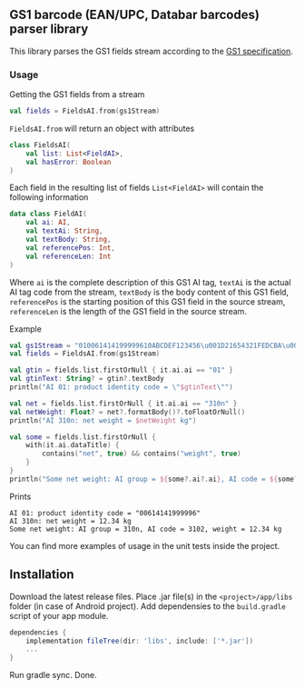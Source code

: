 ## GS1 barcode (EAN/UPC, Databar barcodes) parser library

This library parses the GS1 fields stream according to the [GS1 specification](https://www.gs1.org/docs/barcodes/GS1_General_Specifications.pdf).

### Usage

Getting the GS1 fields from a stream
```kotlin
val fields = FieldsAI.from(gs1Stream)
```
`FieldsAI.from` will return an object with attributes
```kotlin
class FieldsAI(
    val list: List<FieldAI>,
    val hasError: Boolean
)
```

Each field in the resulting list of fields `List<FieldAI>` will contain the following information
```kotlin
data class FieldAI(
    val ai: AI,
    val textAi: String,
    val textBody: String,
    val referencePos: Int,
    val referenceLen: Int
)
```
Where `ai` is the complete description of this GS1 AI tag,
`textAi` is the actual AI tag code from the stream,
`textBody` is the body content of this GS1 field,
`referencePos` is the starting position of this GS1 field in the source stream,
`referenceLen` is the length of the GS1 field in the source stream.

Example
```kotlin
val gs1Stream = "010061414199999610ABCDEF123456\u001D21654321FEDCBA\u001D310200123411140823"
val fields = FieldsAI.from(gs1Stream)

val gtin = fields.list.firstOrNull { it.ai.ai == "01" }
val gtinText: String? = gtin?.textBody
println("AI 01: product identity code = \"$gtinText\"")

val net = fields.list.firstOrNull { it.ai.ai == "310n" }
val netWeight: Float? = net?.formatBody()?.toFloatOrNull()
println("AI 310n: net weight = $netWeight kg")

val some = fields.list.firstOrNull {
    with(it.ai.dataTitle) {
        contains("net", true) && contains("weight", true)
    }
}
println("Some net weight: AI group = ${some?.ai?.ai}, AI code = ${some?.textAi}, weight = ${some?.formatBody()} kg")
```
Prints
```
AI 01: product identity code = "00614141999996"
AI 310n: net weight = 12.34 kg
Some net weight: AI group = 310n, AI code = 3102, weight = 12.34 kg
```

You can find more examples of usage in the unit tests inside the project.

## Installation

Download the latest release files. Place .jar file(s) in the `<project>/app/libs` folder (in case of Android project).
Add dependensies to the `build.gradle` script of your app module.
```gradle
dependencies {
    implementation fileTree(dir: 'libs', include: ['*.jar'])
    ...
}
```
Run gradle sync. Done.
